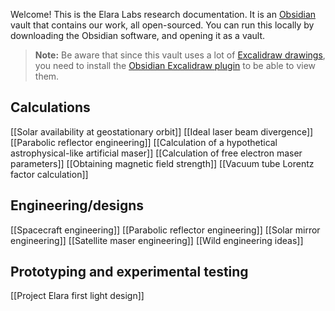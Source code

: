 Welcome! This is the Elara Labs research documentation. It is an [Obsidian](https://obsidian.md) vault that contains our work, all open-sourced. You can run this locally by downloading the Obsidian software, and opening it as a vault.

> **Note:** Be aware that since this vault uses a lot of [Excalidraw drawings](https://excalidraw.com/), you need to install the [Obsidian Excalidraw plugin](https://github.com/zsviczian/obsidian-excalidraw-plugin/) to be able to view them.

## Calculations

[[Solar availability at geostationary orbit]]
[[Ideal laser beam divergence]]
[[Parabolic reflector engineering]]
[[Calculation of a hypothetical astrophysical-like artificial maser]]
[[Calculation of free electron maser parameters]]
[[Obtaining magnetic field strength]]
[[Vacuum tube Lorentz factor calculation]]


## Engineering/designs

[[Spacecraft engineering]]
[[Parabolic reflector engineering]]
[[Solar mirror engineering]]
[[Satellite maser engineering]]
[[Wild engineering ideas]]

## Prototyping and experimental testing

[[Project Elara first light design]]



